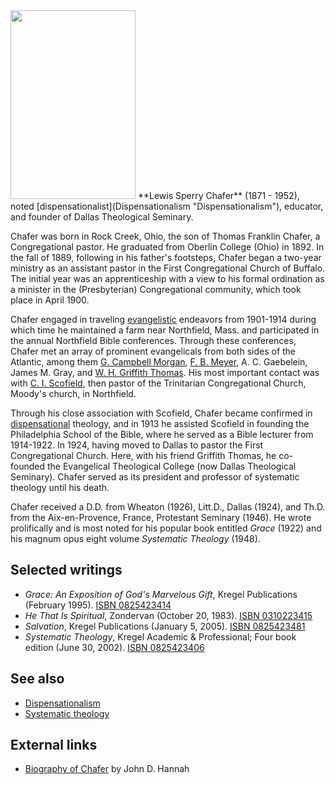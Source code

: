 <img src="http://upload.wikimedia.org/wikipedia/en/thumb/0/02/LewisSperryChafer1929.jpg/200px-LewisSperryChafer1929.jpg" style="width:200px;height:302px;" />
**Lewis Sperry Chafer** (1871 - 1952), noted
[dispensationalist](Dispensationalism "Dispensationalism"),
educator, and founder of Dallas Theological Seminary.

Chafer was born in Rock Creek, Ohio, the son of Thomas Franklin
Chafer, a Congregational pastor. He graduated from Oberlin College
(Ohio) in 1892. In the fall of 1889, following in his father's
footsteps, Chafer began a two-year ministry as an assistant pastor
in the First Congregational Church of Buffalo. The initial year was
an apprenticeship with a view to his formal ordination as a
minister in the (Presbyterian) Congregational community, which took
place in April 1900.

Chafer engaged in traveling [evangelistic](Evangelism "Evangelism")
endeavors from 1901-1914 during which time he maintained a farm
near Northfield, Mass. and participated in the annual Northfield
Bible conferences. Through these conferences, Chafer met an array
of prominent evangelicals from both sides of the Atlantic, among
them [G. Campbell Morgan](G._Campbell_Morgan "G. Campbell Morgan"),
[F. B. Meyer](F._B._Meyer "F. B. Meyer"), A. C. Gaebelein, James M.
Gray, and
[W. H. Griffith Thomas](W._H._Griffith_Thomas "W. H. Griffith Thomas").
His most important contact was with
[C. I. Scofield](C._I._Scofield "C. I. Scofield"), then pastor of
the Trinitarian Congregational Church, Moody's church, in
Northfield.

Through his close association with Scofield, Chafer became
confirmed in
[dispensational](Dispensationalism "Dispensationalism") theology,
and in 1913 he assisted Scofield in founding the Philadelphia
School of the Bible, where he served as a Bible lecturer from
1914-1922. In 1924, having moved to Dallas to pastor the First
Congregational Church. Here, with his friend Griffith Thomas, he
co-founded the Evangelical Theological College (now Dallas
Theological Seminary). Chafer served as its president and professor
of systematic theology until his death.

Chafer received a D.D. from Wheaton (1926), Litt.D., Dallas (1924),
and Th.D. from the Aix-en-Provence, France, Protestant Seminary
(1946). He wrote prolifically and is most noted for his popular
book entitled *Grace* (1922) and his magnum opus eight volume
*Systematic Theology* (1948).

## Selected writings

-   *Grace: An Exposition of God's Marvelous Gift*, Kregel
    Publications (February 1995).
    [ISBN 0825423414](http://www.theopedia.com/Special:BookSources/0825423414)
-   *He That Is Spiritual*, Zondervan (October 20, 1983).
    [ISBN 0310223415](http://www.theopedia.com/Special:BookSources/0310223415)
-   *Salvation*, Kregel Publications (January 5, 2005).
    [ISBN 0825423481](http://www.theopedia.com/Special:BookSources/0825423481)
-   *Systematic Theology*, Kregel Academic & Professional; Four
    book edition (June 30, 2002).
    [ISBN 0825423406](http://www.theopedia.com/Special:BookSources/0825423406)

## See also

-   [Dispensationalism](Dispensationalism "Dispensationalism")
-   [Systematic theology](Systematic_theology "Systematic theology")

## External links

-   [Biography of Chafer](http://www.tyndale.edu/dirn/bios/chafer.html)
    by John D. Hannah



